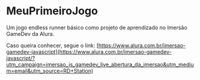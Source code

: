 # MeuPrimeiroJogo

Um jogo endless runner básico como projeto de aprendizado no Imersão GameDev da Alura.

Caso queira conhecer, segue o link: [https://www.alura.com.br/imersao-gamedev-javascript](https://www.alura.com.br/imersao-gamedev-javascript/?utm_campaign=imersao_js_gamedev_live_abertura_da_imersao&utm_medium=email&utm_source=RD+Station)
